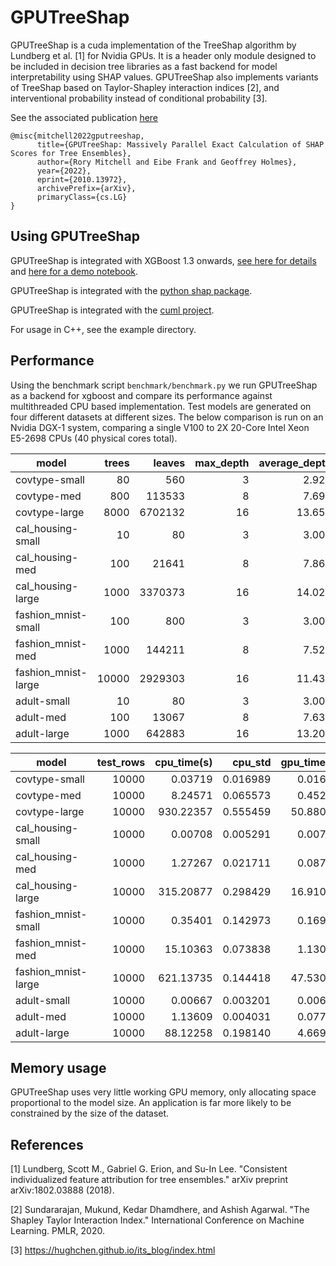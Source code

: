 # GPUTreeShap

GPUTreeShap is a cuda implementation of the TreeShap algorithm by Lundberg et al. [1] for Nvidia GPUs. It is a header only module designed to be included in decision tree libraries as a fast backend for model interpretability using SHAP values. GPUTreeShap also implements variants of TreeShap based on Taylor-Shapley interaction indices [2], and interventional probability instead of conditional probability [3].

See the associated publication [here](https://arxiv.org/abs/2010.13972)
```
@misc{mitchell2022gputreeshap,
      title={GPUTreeShap: Massively Parallel Exact Calculation of SHAP Scores for Tree Ensembles},
      author={Rory Mitchell and Eibe Frank and Geoffrey Holmes},
      year={2022},
      eprint={2010.13972},
      archivePrefix={arXiv},
      primaryClass={cs.LG}
}
```

## Using GPUTreeShap
GPUTreeShap is integrated with XGBoost 1.3 onwards, [see here for details](https://xgboost.readthedocs.io/en/latest/gpu/index.html#gpu-accelerated-shap-values) and [here for a demo notebook](https://github.com/dmlc/xgboost/blob/master/demo/gpu_acceleration/shap.ipynb).

GPUTreeShap is integrated with the [python shap package](https://shap.readthedocs.io/en/latest/generated/shap.explainers.GPUTree.html#shap.explainers.GPUTree).

GPUTreeShap is integrated with the [cuml project](https://github.com/rapidsai/cuml).

For usage in C++, see the example directory.

## Performance
Using the benchmark script `benchmark/benchmark.py` we run GPUTreeShap as a backend for xgboost and compare its performance against multithreaded CPU based implementation. Test models are generated on four different datasets at different sizes. The below comparison is run on an Nvidia DGX-1 system, comparing a single V100 to 2X 20-Core Intel Xeon
E5-2698 CPUs (40 physical cores total).

|       model       |trees|leaves |max_depth|average_depth|
|-------------------|----:|------:|--------:|------------:|
|covtype-small      |   80|    560|        3|        2.929|
|covtype-med        |  800| 113533|        8|        7.696|
|covtype-large      | 8000|6702132|       16|       13.654|
|cal_housing-small  |   10|     80|        3|        3.000|
|cal_housing-med    |  100|  21641|        8|        7.861|
|cal_housing-large  | 1000|3370373|       16|       14.024|
|fashion_mnist-small|  100|    800|        3|        3.000|
|fashion_mnist-med  | 1000| 144211|        8|        7.525|
|fashion_mnist-large|10000|2929303|       16|       11.437|
|adult-small        |   10|     80|        3|        3.000|
|adult-med          |  100|  13067|        8|        7.637|
|adult-large        | 1000| 642883|       16|       13.202|

|       model       |test_rows|cpu_time(s)|cpu_std |gpu_time(s)|gpu_std |speedup|
|-------------------|--------:|----------:|-------:|----------:|-------:|------:|
|covtype-small      |    10000|    0.03719|0.016989|    0.01637|0.006701| 2.2713|
|covtype-med        |    10000|    8.24571|0.065573|    0.45239|0.026825|18.2271|
|covtype-large      |    10000|  930.22357|0.555459|   50.88014|0.205488|18.2826|
|cal_housing-small  |    10000|    0.00708|0.005291|    0.00737|0.005849| 0.9597|
|cal_housing-med    |    10000|    1.27267|0.021711|    0.08722|0.019198|14.5912|
|cal_housing-large  |    10000|  315.20877|0.298429|   16.91054|0.343210|18.6398|
|fashion_mnist-small|    10000|    0.35401|0.142973|    0.16965|0.039150| 2.0866|
|fashion_mnist-med  |    10000|   15.10363|0.073838|    1.13051|0.084911|13.3600|
|fashion_mnist-large|    10000|  621.13735|0.144418|   47.53092|0.174141|13.0681|
|adult-small        |    10000|    0.00667|0.003201|    0.00620|0.005009| 1.0765|
|adult-med          |    10000|    1.13609|0.004031|    0.07788|0.010203|14.5882|
|adult-large        |    10000|   88.12258|0.198140|    4.66934|0.004628|18.8726|

## Memory usage
GPUTreeShap uses very little working GPU memory, only allocating space proportional to the model size. An application is far more likely to be constrained by the size of the dataset.

## References
[1] Lundberg, Scott M., Gabriel G. Erion, and Su-In Lee. "Consistent individualized feature attribution for tree ensembles." arXiv preprint arXiv:1802.03888 (2018).

[2] Sundararajan, Mukund, Kedar Dhamdhere, and Ashish Agarwal. "The Shapley Taylor Interaction Index." International Conference on Machine Learning. PMLR, 2020.

[3] https://hughchen.github.io/its_blog/index.html
